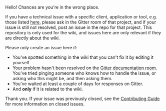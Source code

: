 Hello! Chances are you're in the wrong place.

If you have a technical issue with a specific client, application or tool, e.g. those listed [here](https://github.com/ethereumclassic/wiki/wiki/Clients,-tools,-dapp-browsers,-wallets-and-other-projects), please ask in the Gitter room of that project, and if your issue is still not resolved, post an issue in the repo for that project. This repository is only used for the wiki, and issues here are only relevant if they are directly about the wiki.

Please only create an issue here if:
- You've spotted something in the wiki that you can't fix it by editing it yourself
- Your problem hasn't been resolved on the [Gitter documentation room](https://gitter.im/ethereumclassic/documentation). You've tried pinging someone who knows how to handle the issue, or asking who this might be, and then asking them.
- You've waited at least a couple of days for responses on Gitter.
- And **only** if it is related to the wiki.

Thank you. If your issue was previously closed, see the [Contributing Guide](CONTRIBUTING.md) for more information on closed issues.

